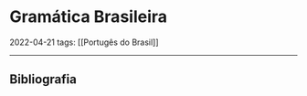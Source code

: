# Gramática Brasileira
2022-04-21
tags: [[Portugês do Brasil]]


-----------------------------------------------
## Bibliografia
